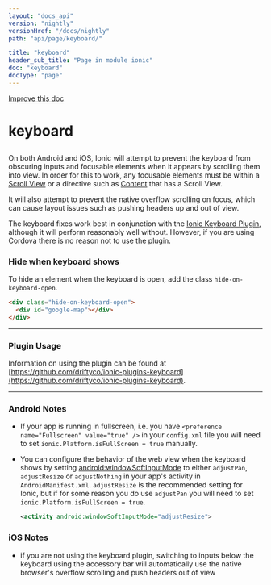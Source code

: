 ```yaml
---
layout: "docs_api"
version: "nightly"
versionHref: "/docs/nightly"
path: "api/page/keyboard/"

title: "keyboard"
header_sub_title: "Page in module ionic"
doc: "keyboard"
docType: "page"
---
```


<div class="improve-docs">
  <a href='http://github.com/driftyco/ionic/edit/master/js/utils/keyboard.js#L1'>
    Improve this doc
  </a>
</div>




<h1 class="api-title">

  keyboard



</h1>





On both Android and iOS, Ionic will attempt to prevent the keyboard from obscuring inputs and 
focusable elements when it appears by scrolling them into view.  In order for this to work,
any focusable elements must be within a [Scroll View](http://ionicframework.com/docs/api/directive/ionScroll/)
or a directive such as [Content](http://ionicframework.com/docs/api/directive/ionContent/) that has a Scroll View.

It will also attempt to prevent the native overflow scrolling on focus, which can cause layout issues such as 
pushing headers up and out of view.

The keyboard fixes work best in conjunction with the [Ionic Keyboard Plugin](https://github.com/driftyco/ionic-plugins-keyboard),
although it will perform reasonably well without.  However, if you are using Cordova there is no reason not to use the plugin.

### Hide when keyboard shows

To hide an element when the keyboard is open, add the class `hide-on-keyboard-open`.

```html
<div class="hide-on-keyboard-open">
  <div id="google-map"></div>
</div>
```
----------

### Plugin Usage
Information on using the plugin can be found at [https://github.com/driftyco/ionic-plugins-keyboard](https://github.com/driftyco/ionic-plugins-keyboard).

---------- 

### Android Notes
- If your app is running in fullscreen, i.e. you have `<preference name="Fullscreen" value="true" />` in your `config.xml` file
you will need to set `ionic.Platform.isFullScreen = true` manually.

- You can configure the behavior of the web view when the keyboard shows by setting 
  [android:windowSoftInputMode](http://developer.android.com/reference/android/R.attr.html#windowSoftInputMode) to either `adjustPan`, `adjustResize` or `adjustNothing` in your app's activity in `AndroidManifest.xml`. `adjustResize` is the recommended setting for Ionic, but if for some reason you do use `adjustPan` you will need to set `ionic.Platform.isFullScreen = true`.

  ```xml
  <activity android:windowSoftInputMode="adjustResize">

  ```

### iOS Notes
- if you are not using the keyboard plugin, switching to inputs below the keyboard using the accessory bar will automatically use the native browser's
overflow scrolling and push headers out of view










  

  
  
  






